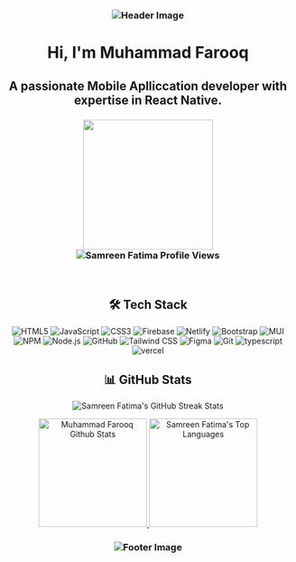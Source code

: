 <h3 align="center">
  <img src="https://capsule-render.vercel.app/api?type=waving&color=gradient&height=100&section=header" alt="Header Image"/>
</h3>

<h1 align="center">Hi, I'm Muhammad Farooq</h1>
<h2 align="center">A passionate Mobile Aplliccation developer with expertise in React Native.</h2>

<h3 align="center">
  <img height="230em" src="https://github-profile-summary-cards.vercel.app/api/cards/profile-details?username=Samreen-Fatima-89&theme=apprentice"/>
  <br/>
  <img src="https://komarev.com/ghpvc/?username=Samreen-Fatima-89&label=Profile%20views&color=0e75b6&style=flat" alt="Samreen Fatima Profile Views" />
  <br/>
</h3>

<br/>

<h2 align="center">🛠️ Tech Stack</h2>
<p align="center">
  <img src="https://img.shields.io/badge/html5-%23E34F26.svg?style=for-the-badge&logo=html5&logoColor=white" alt="HTML5" />
  <img src="https://img.shields.io/badge/javascript-%23323330.svg?style=for-the-badge&logo=javascript&logoColor=%23F7DF1E" alt="JavaScript" />
  <img src="https://img.shields.io/badge/css3-%231572B6.svg?style=for-the-badge&logo=css3&logoColor=white" alt="CSS3" />
  <img src="https://img.shields.io/badge/firebase-%23039BE5.svg?style=for-the-badge&logo=firebase" alt="Firebase" />
  <img src="https://img.shields.io/badge/netlify-%23000000.svg?style=for-the-badge&logo=netlify&logoColor=#00C7B7" alt="Netlify" />
  <img src="https://img.shields.io/badge/bootstrap-%23563D7C.svg?style=for-the-badge&logo=bootstrap&logoColor=white" alt="Bootstrap" />
  <img src="https://img.shields.io/badge/MUI-%230081CB.svg?style=for-the-badge&logo=material-ui&logoColor=white" alt="MUI" />
  <img src="https://img.shields.io/badge/NPM-%23000000.svg?style=for-the-badge&logo=npm&logoColor=white" alt="NPM" />
  <img src="https://img.shields.io/badge/node.js-6DA55F?style=for-the-badge&logo=node.js&logoColor=white" alt="Node.js" />
  <img src="https://img.shields.io/badge/GitHub-%23121011.svg?style=for-the-badge&logo=github&logoColor=white" alt="GitHub" />
  <img src="https://img.shields.io/badge/tailwindcss-%2338B2AC.svg?style=for-the-badge&logo=tailwind-css&logoColor=white" alt="Tailwind CSS" />
  <img src="https://img.shields.io/badge/figma-%23F24E1E.svg?style=for-the-badge&logo=figma&logoColor=white" alt="Figma" />
  <img src="https://img.shields.io/badge/Git-fc6d26?style=for-the-badge&logo=git&logoColor=white" alt="Git" />
  <img src="https://img.shields.io/badge/typescript-52B0E7?style=for-the-badge&logo=react-query&logoColor=white" alt="typescript" />
  <img src="https://img.shields.io/badge/vercel-338B2AC?style=for-the-badge&logo=react-query&logoColor=white" alt="vercel" />
</p>

<h2 align="center">📊 GitHub Stats</h2>
<p align="center">
  <img align="center" src="https://github-readme-streak-stats.herokuapp.com/?user=Samreen-Fatima-89" alt="Samreen Fatima's GitHub Streak Stats"/>
</p>

<p align="center">
  <a href="https://github.com/Samreen-Fatima-89/github-readme-stats">
    <img alt="Muhammad Farooq Github Stats" src="https://denvercoder1-github-readme-stats.vercel.app/api/?username=Samreen-Fatima-89&show_icons=true&include_all_commits=true&count_private=true&theme=bg_color=FFFFF&title_color=FFA500&icon_color=000" height="192px"/>
  </a>
  <a href="https://github.com/Farooq85-dev/github-readme-stats">
    <img alt="Samreen Fatima's Top Languages" src="https://denvercoder1-github-readme-stats.vercel.app/api/top-langs/?username=Farooq85-dev&langs_count=8&layout=compact&theme=bg_color=FFFFF&title_color=FFA500&icon_color=000" height="192px"/>
  </a>
</p>

<h3 align="center">
  <img src="https://capsule-render.vercel.app/api?type=waving&color=gradient&height=100&section=footer" alt="Footer Image"/>
</h3>
